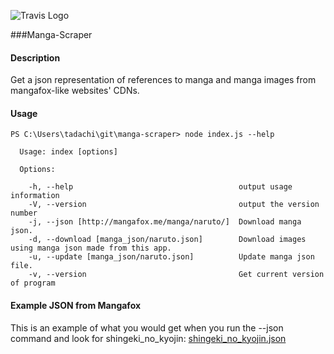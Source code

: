 ![Travis Logo](https://travis-ci.org/tadachi/manga-scraper.svg?branch=master "Travis Build")

###Manga-Scraper

#### Description
Get a json representation of references to manga and manga images from mangafox-like websites' CDNs.

#### Usage
```
PS C:\Users\tadachi\git\manga-scraper> node index.js --help

  Usage: index [options]

  Options:

    -h, --help                                     output usage information
    -V, --version                                  output the version number
    -j, --json [http://mangafox.me/manga/naruto/]  Download manga json.
    -d, --download [manga_json/naruto.json]        Download images using manga json made from this app.
    -u, --update [manga_json/naruto.json]          Update manga json file.
    -v, --version                                  Get current version of program

```

#### Example JSON from Mangafox

This is an example of what you would get when you run the --json command and look for shingeki_no_kyojin:
[shingeki_no_kyojin.json](https://raw.githubusercontent.com/tadachi/manga-scraper/master/manga_json/shingeki_no_kyojin.json)